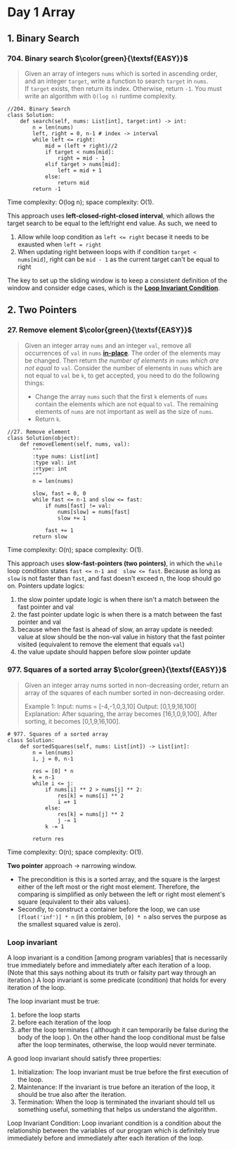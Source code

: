 # Day 1 Array

## 1. Binary Search
### 704. Binary search $\color{green}{\textsf{EASY}}$

> Given an array of integers `nums` which is sorted in ascending order, and an integer `target`, write a function to search `target` in `nums`. If `target` exists, then return its index. Otherwise, return `-1`.
You must write an algorithm with `O(log n)` runtime complexity.

```
//204. Binary Search
class Solution:
	def search(self, nums: List[int], target:int) -> int:
		n = len(nums)
		left, right = 0, n-1 # index -> interval
		while left <= right:
			mid = (left + right)//2
			if target < nums[mid]:
				right = mid - 1
			elif target > nums[mid]:
				left = mid + 1 
			else:
				return mid
		return -1
```

Time complexity: O(log n); space complexity: O(1). 

This approach uses **left-closed-right-closed interval**, which allows the target search to be equal to the left/right end value. As such, we need to 
1. Allow while loop condition as `left <= right` becase it needs to be exausted when `left = right`
2. When updating right between loops with if condition `target < nums[mid]`, right can be `mid - 1` as the current target can't be equal to right

The key to set up the sliding window is to keep a consistent definition of the window and consider edge cases, which is the [**Loop Invariant Condition**](#head_loop_invariant). 


## 2. Two Pointers
### 27. Remove element $\color{green}{\textsf{EASY}}$

> Given an integer array `nums` and an integer `val`, remove all occurrences of `val` in `nums` [**in-place**](https://en.wikipedia.org/wiki/In-place_algorithm). The order of the elements may be changed. Then return *the number of elements in* `nums` *which are not equal to* `val`.
Consider the number of elements in `nums` which are not equal to `val` be `k`, to get accepted, you need to do the following things:
> - Change the array `nums` such that the first `k` elements of `nums` contain the elements which are not equal to `val`. The remaining elements of `nums` are not important as well as the size of `nums`.
> - Return `k`.

```
//27. Remove element
class Solution(object):
    def removeElement(self, nums, val):
        """
        :type nums: List[int]
        :type val: int
        :rtype: int
        """
        n = len(nums)

        slow, fast = 0, 0
        while fast <= n-1 and slow <= fast:
            if nums[fast] != val:
                nums[slow] = nums[fast]
                slow += 1

            fast += 1
        return slow
```

Time complexity: O(n); space complexity: O(1). 

This approach uses **slow-fast-pointers (two pointers)**, in which the `while` loop condition states `fast <= n-1 and 
slow <= fast`. Because as long as `slow` is not faster than `fast`, and fast doesn't exceed n, the loop should go on. 
Pointers update logics:
1. the slow pointer update logic is when there isn't a match between the fast pointer and val
2. the fast pointer update logic is when there is a match between the fast pointer and val
3. because when the fast is ahead of slow, an array update is needed: value at slow should be the non-val value in 
   history that the fast pointer visited (equivalent to remove the element that equals `val`)
4. the value update should happen before slow pointer update


### 977. Squares of a sorted array $\color{green}{\textsf{EASY}}$
> Given an integer array nums sorted in non-decreasing order, return an array of the squares of each number sorted 
> in non-decreasing order.
>
> Example 1:
> Input: nums = [-4,-1,0,3,10]
Output: [0,1,9,16,100]
Explanation: After squaring, the array becomes [16,1,0,9,100].
After sorting, it becomes [0,1,9,16,100].

```
# 977. Squares of a sorted array
class Solution:
    def sortedSquares(self, nums: List[int]) -> List[int]:
        n = len(nums)
        i, j = 0, n-1

        res = [0] * n
        k = n-1
        while i <= j:
            if nums[i] ** 2 > nums[j] ** 2:
                res[k] = nums[i] ** 2
                i =+ 1
            else:
                res[k] = nums[j] ** 2
                j -= 1
            k -= 1
            
        return res
```
Time complexity: O(n); space complexity: O(1). 

**Two pointer** approach -> narrowing window. 
* The precondition is this is a sorted array, and the square is the largest either of the left most or the right most 
element. Therefore, the comparing is simplified as only between the left or right most element's square (equivalent 
to their abs values).
* Secondly, to construct a container before the loop, we can use `[float('inf')] * n` (in this problem, `[0] * n` also 
  serves the purpose as the smallest squared value is zero).


### <a name="head_loop_invariant"></a>Loop invariant
A loop invariant is a condition [among program variables] that is necessarily true immediately before and 
immediately after each iteration of a loop. (Note that this says nothing about its truth or falsity part way through 
an iteration.)
A loop invariant is some predicate (condition) that holds for every iteration of the loop.

The loop invariant must be true:
1. before the loop starts
2. before each iteration of the loop
3. after the loop terminates
( although it can temporarily be false during the body of the loop ).
On the other hand the loop conditional must be false after the loop terminates, otherwise, the loop would never terminate.

A good loop invariant should satisfy three properties:

1. Initialization: The loop invariant must be true before the first execution of the loop.
2. Maintenance: If the invariant is true before an iteration of the loop, it should be true also after the iteration.
3. Termination: When the loop is terminated the invariant should tell us something useful, something that helps us understand the algorithm.

Loop Invariant Condition: 
Loop invariant condition is a condition about the relationship between the variables of our program which is definitely
true immediately before and immediately after each iteration of the loop. 
